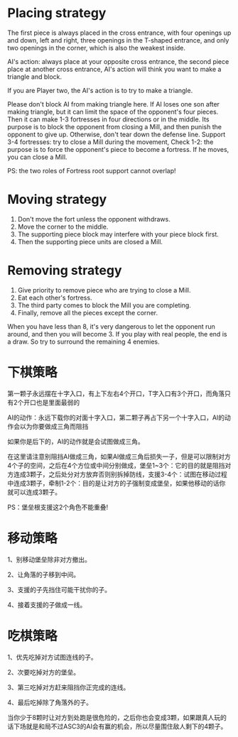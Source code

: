 # Placing strategy

The first piece is always placed in the cross entrance, with four openings up and down, left and right, three openings in the T-shaped entrance, and only two openings in the corner, which is also the weakest inside.

AI's action: always place at your opposite cross entrance, the second piece place at another cross entrance, AI's action will think you want to make a triangle and block.

If you are Player two, the AI's action is to try to make a triangle.

Please don't block AI from making triangle here. If AI loses one son after making triangle, but it can limit the space of the opponent's four pieces. Then it can make 1-3 fortresses in four directions or in the middle. Its purpose is to block the opponent from closing a Mill, and then punish the opponent to give up. Otherwise, don't tear down the defense line. Support 3-4 fortresses: try to close a Mill during the movement, Check 1-2: the purpose is to force the opponent's piece to become a fortress. If he moves, you can close a Mill.

PS: the two roles of Fortress root support cannot overlap!

# Moving strategy

1. Don't move the fort unless the opponent withdraws.
2. Move the corner to the middle.
3. The supporting piece block may interfere with your piece block first.
4. Then the supporting piece units are closed a Mill.

# Removing strategy

1. Give priority to remove piece who are trying to close a Mill.
2. Eat each other's fortress.
3. The third party comes to block the Mill you are completing.
4. Finally, remove all the pieces except the corner.

When you have less than 8, it's very dangerous to let the opponent run around, and then you will become 3. If you play with real people, the end is a draw. So try to surround the remaining 4 enemies.

# 下棋策略

第一颗子永远摆在十字入口，有上下左右4个开口，T字入口有3个开口，而角落只有2个开口也是里面最弱的

AI的动作：永远下载你的对面十字入口，第二颗子再占下另一个十字入口，AI的动作会以为你要做成三角而阻挡

如果你是后下的，AI的动作就是会试图做成三角。

在这里请注意别阻挡AI做成三角，如果AI做成三角后损失一子，但是可以限制对方4个子的空间，之后在4个方位或中间分别做成，堡垒1~3个：它的目的就是阻挡对方连成3颗子，之后处分对方放弃否则别拆掉防线，支援3-4个：试图在移动过程中连成3颗子，牵制1-2个：目的是让对方的子强制变成堡垒，如果他移动的话你就可以连成3颗子。


PS：堡垒根支援这2个角色不能重叠!

# 移动策略

1、别移动堡垒除非对方撤出。

2、让角落的子移到中间。

3、支援的子先挡住可能干扰你的子。

4、接着支援的子做成一线。


# 吃棋策略

1、优先吃掉对方试图连线的子。

2、次要吃掉对方的堡垒。

3、第三吃掉对方赶来阻挡你正完成的连线。

4、最后吃掉除了角落外的子。

当你少于8颗时让对方到处跑是很危险的，之后你也会变成3颗，如果跟真人玩的话下场就是和局不过ASC3的AI会有赢的机会，所以尽量围住敌人剩下的4颗子。

